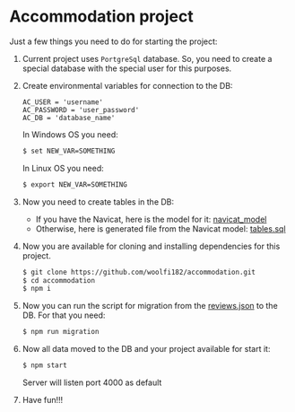 # Accommodation project
Just a few things you need to do for starting the project:
1) Current project uses `PortgreSql` database. So, you need to create a special database with the special user for this purposes.
2) Create environmental variables for connection to the DB:
    ```
    AC_USER = 'username'
    AC_PASSWORD = 'user_password'
    AC_DB = 'database_name'
    ```
    In Windows OS you need:
    ```sh
    $ set NEW_VAR=SOMETHING
    ```
    In Linux OS you need:
    ```sh
    $ export NEW_VAR=SOMETHING
    ```
3) Now you need to create tables in the DB:
    - If you have the Navicat, here is the model for it: [navicat_model](./navicat_model)
    - Otherwise, here is generated file from the Navicat model: [tables.sql](./lib/addition/tables.sql)
4) Now you are available for cloning and installing dependencies for this project.
    ```sh
    $ git clone https://github.com/woolfi182/accommodation.git
    $ cd accommodation
    $ npm i
    ```
5) Now you can run the script for migration from the [reviews.json](./mock/reviews.json) to the DB. For that you need:
    ```sh
    $ npm run migration
    ```
6) Now all data moved to the DB and your project available for start it:
    ```sh
    $ npm start
    ```

    Server will listen port 4000 as default
7) Have fun!!!
